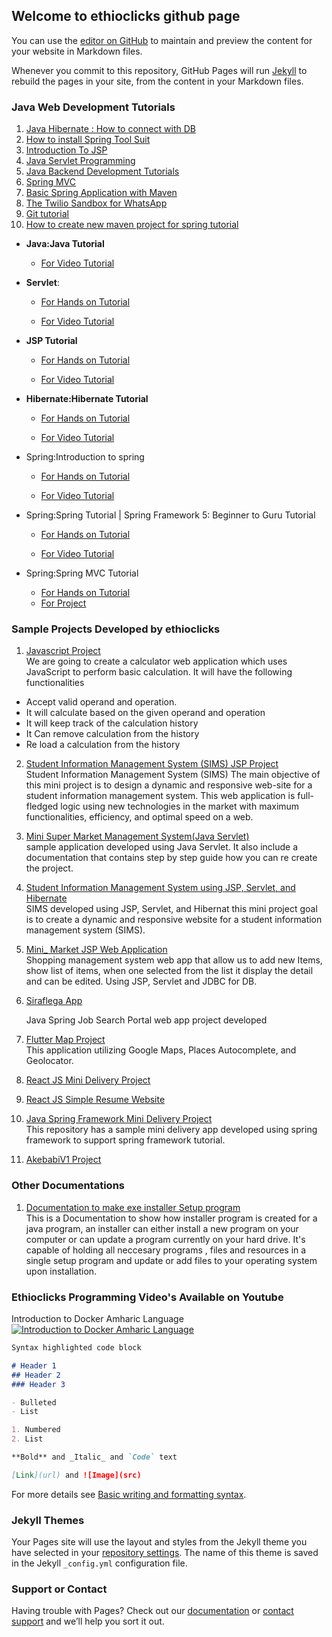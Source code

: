 ## Welcome to ethioclicks github page

You can use the [editor on GitHub](https://github.com/ethioclicks/ethioclicks.github.io/edit/main/index.md) to maintain and preview the content for your website in Markdown files.

Whenever you commit to this repository, GitHub Pages will run [Jekyll](https://jekyllrb.com/) to rebuild the pages in your site, from the content in your Markdown files.

### Java Web Development Tutorials

1.  [Java Hibernate : How to connect with DB](https://github.com/ethioclicks/Java-Web-Development-Tutorials/blob/main/Hibernate.md)
2.  [How to install Spring Tool Suit](https://github.com/ethioclicks/Java-Web-Development-Tutorials/blob/main/Introduction_To_Spring_Framework.md)
3.  [Introduction To JSP](https://github.com/ethioclicks/Java-Web-Development-Tutorials/blob/main/Introduction_to_JSP.md)
4.  [Java Servlet Programming](https://github.com/ethioclicks/Java-Web-Development-Tutorials/blob/main/JavaServlet.md)
5.  [Java Backend Development Tutorials](https://github.com/ethioclicks/Java-Web-Development-Tutorials/blob/main/README.md)
6.  [Spring MVC](https://github.com/ethioclicks/Java-Web-Development-Tutorials/blob/main/Spring-MVC.md)
7.  [Basic Spring Application with Maven](https://github.com/ethioclicks/Java-Web-Development-Tutorials/blob/main/Spring.md)
8.  [The Twilio Sandbox for WhatsApp](https://github.com/ethioclicks/Java-Web-Development-Tutorials/blob/main/TwilioDoc.md)
9.  [Git tutorial](https://github.com/ethioclicks/Java-Web-Development-Tutorials/blob/main/git-tutorial.md)
10.  [How to create new maven project for spring tutorial](https://github.com/ethioclicks/Java-Web-Development-Tutorials/blob/main/~WRL2196.tmp)


* **Java:Java Tutorial** 
    * [For Video Tutorial](https://github.com/ethioclicks/Java-Web-Development-Tutorials/blob/main/JavaServlet.md)

* **Servlet**: 

   * [For Hands on Tutorial](https://github.com/ethioclicks/Java-Web-Development-Tutorials/blob/main/JavaServlet.md)

   * [For Video Tutorial](https://www.youtube.com/watch?v=FYe-keLCCG8&list=PLfUANuySIYNNkjgCHEFYbcND_ilAmf1it)


* **JSP Tutorial**
   * [For Hands on Tutorial](https://github.com/ethioclicks/Java-Web-Development-Tutorials/blob/main/Introduction_to_JSP.md)

   * [For Video Tutorial](https://www.youtube.com/watch?v=65VOvRu1v2g&list=PLfUANuySIYNMFFWkjqqd6toygvbVTfwyU)

* **Hibernate:Hibernate Tutorial**
    * [For Hands on Tutorial](https://github.com/ethioclicks/Java-Web-Development-Tutorials/blob/main/Hibernate.md)

   * [For Video Tutorial](https://www.youtube.com/watch?v=Jf0mAD3mbiw&list=PLfUANuySIYNO7dmckkcSOQY1PepmwdssE)

* Spring:Introduction to spring 

   * [For Hands on Tutorial](https://github.com/ethioclicks/Java-Web-Development-Tutorials/blob/main/Introduction_To_Spring_Framework.md)

   * [For Video Tutorial](https://www.youtube.com/watch?v=xdDc1F1nVhQ&list=PLfUANuySIYNP3rw-EuN_Onmmnx0V60wfW)

* Spring:Spring Tutorial | Spring Framework 5: Beginner to Guru Tutorial

   * [For Hands on Tutorial](https://github.com/ethioclicks/Java-Web-Development-Tutorials/blob/main/Spring.md)

   * [For Video Tutorial]()

* Spring:Spring MVC Tutorial

   * [For Hands on Tutorial](https://github.com/ethioclicks/Java-Web-Development-Tutorials/blob/main/Spring-MVC.md)
   * [For Project](https://github.com/ethioclicks/mini-delivery-app)

### Sample Projects Developed by ethioclicks
1.  [Javascript Project](https://github.com/ethioclicks/javascripttutorial/blob/main/README.md) <br />
   We are going to create a calculator web application which uses JavaScript to perform basic calculation. It will have the following functionalities <br />
   * Accept valid operand and operation.
   * It will calculate based on the given operand and operation
   * It will keep track of the calculation history
   * It Can remove calculation from the history
   * Re load a calculation from the history


2. [Student Information Management System (SIMS) JSP Project](https://github.com/ethioclicks/JSPproject/blob/main/README.md)  <br />
   Student Information Management System (SIMS)
  The main objective of this mini project is to design a dynamic and responsive web-site for a student information management system. This web application is full-   fledged logic using new technologies in the market with maximum functionalities, efficiency, and optimal speed on a web.
 
3. [Mini Super Market Management System(Java Servlet)](https://github.com/ethioclicks/JavaServletSampleProject/blob/main/README.md) <br /> 
   sample application developed using Java Servlet. It also include a documentation that contains step by step guide how you can re create the project.
 
4. [Student Information Management System using JSP, Servlet, and Hibernate](https://github.com/ethioclicks/JSPwithHibernate/blob/main/README.md) <br />
  SIMS developed using JSP, Servlet, and Hibernat this mini project goal is to create a dynamic and responsive website for a student information management system (SIMS).
5. [Mini_ Market JSP Web Application](https://github.com/ethioclicks/Mimi_Market_JSP_App/blob/main/README.md) <br />
   Shopping management system web app that allow us to add new Items, show list of items, when one selected from the list it display the detail and can be edited. Using JSP, Servlet and JDBC for DB.

6. [Siraflega App](https://github.com/ethioclicks/siraflega_app/blob/main/README.md) <br />

   Java Spring Job Search Portal web app project developed
7. [Flutter Map Project](https://github.com/ethioclicks/map/blob/main/README.md) <br />
   This application utilizing Google Maps, Places Autocomplete, and Geolocator.
  
8. [React JS Mini Delivery Project](https://github.com/ethioclicks/delivery-mini-app/blob/main/README.md)
9. [React JS Simple Resume Website](https://github.com/ethioclicks/ethio-cv/blob/main/README.md)
10. [Java Spring Framework Mini Delivery Project](https://github.com/ethioclicks/mini-delivery-app/blob/main/README.md) <br />
 This repository has a sample mini delivery app developed using spring framework to support spring framework tutorial.
10. [AkebabiV1 Project](https://github.com/ethioclicks/AkebabiV1)
 
 
 ### Other Documentations 
 1. [Documentation to make exe installer Setup program](https://github.com/ethioclicks/setup/blob/main/README.md) <br />
   This is a Documentation to show how installer program is created for a java program, an installer can either install a new program on your computer or can update a  program currently on your hard drive. It's capable of holding all neccesary programs , files and resources in a single setup program and update or add files to your operating system upon installation. 
 
 
### Ethioclicks Programming Video's Available on Youtube 
Introduction to Docker Amharic Language 
[![Introduction to Docker Amharic Language](https://img.youtube.com/vi/h79PyYSvsXM/maxresdefault.jpg)](https://www.youtube.com/watch?v=h79PyYSvsXM "Youtube: Introduction to Docker Amharic Language")
```markdown
Syntax highlighted code block

# Header 1
## Header 2
### Header 3

- Bulleted
- List

1. Numbered
2. List

**Bold** and _Italic_ and `Code` text

[Link](url) and ![Image](src)
```

For more details see [Basic writing and formatting syntax](https://docs.github.com/en/github/writing-on-github/getting-started-with-writing-and-formatting-on-github/basic-writing-and-formatting-syntax).

### Jekyll Themes

Your Pages site will use the layout and styles from the Jekyll theme you have selected in your [repository settings](https://github.com/ethioclicks/ethioclicks.github.io/settings/pages). The name of this theme is saved in the Jekyll `_config.yml` configuration file.

### Support or Contact

Having trouble with Pages? Check out our [documentation](https://docs.github.com/categories/github-pages-basics/) or [contact support](https://support.github.com/contact) and we’ll help you sort it out.
